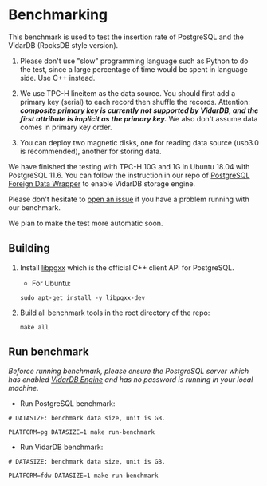 # Benchmarking

This benchmark is used to test the insertion rate of PostgreSQL and the VidarDB (RocksDB style version).

1. Please don't use "slow" programming language such as Python to do the test, since a large percentage of time would be spent in language side. Use C++ instead.

2. We use TPC-H lineitem as the data source. You should first add a primary key (serial) to each record then shuffle the records.  Attention: ***composite primary key is currently not supported by VidarDB, and the first attribute is implicit as the primary key.*** We also don't assume data comes in primary key order.

3. You can deploy two magnetic disks, one for reading data source (usb3.0 is recommended), another for storing data. 

We have finished the testing with TPC-H 10G and 1G in Ubuntu 18.04 with PostgreSQL 11.6. You can follow the instruction in our repo of [PostgreSQL Foreign Data Wrapper](https://github.com/vidardb/PostgresForeignDataWrapper) to enable VidarDB storage engine. 

Please don't hesitate to [open an issue](https://github.com/vidardb/Benchmarking/issues) if you have a problem running with our benchmark.

We plan to make the test more automatic soon.

## Building

1. Install [libpgxx](https://github.com/jtv/libpqxx) which is the official C++ client API for PostgreSQL.

    - For Ubuntu:

    ```shell
    sudo apt-get install -y libpqxx-dev
    ```

2. Build all benchmark tools in the root directory of the repo:

    ```shell
    make all
    ```

## Run benchmark

*Beforce running benchmark, please ensure the PostgreSQL server which has enabled [VidarDB Engine](https://github.com/vidardb/PostgresForeignDataWrapper) and has no password is running in your local machine.*

- Run PostgreSQL benchmark:

```shell
# DATASIZE: benchmark data size, unit is GB.

PLATFORM=pg DATASIZE=1 make run-benchmark
```

- Run VidarDB benchmark:

```shell
# DATASIZE: benchmark data size, unit is GB.

PLATFORM=fdw DATASIZE=1 make run-benchmark
```